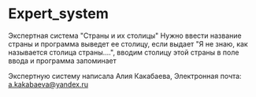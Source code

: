 # Expert_system

Экспертная система "Страны и их столицы"
Нужно ввести название страны и программа выведет ее столицу, если выдает "Я не знаю, как называется столица страны....", вводим столицу этой страны в поле ввода и программа запоминает

Экспертную систему написала Алия Какабаева, Электронная почта: a.kakabaeva@yandex.ru
